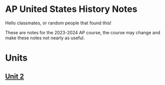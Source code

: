 # AP United States History Notes
Hello classmates, or random people that found this!

These are notes for the 2023-2024 AP course, the course may change and make these notes not nearly as useful.

# Units

## [Unit 2](https://github.com/Allybe/APUSH-Notes/blob/master/Units/APUSH_Unit_2.md)


